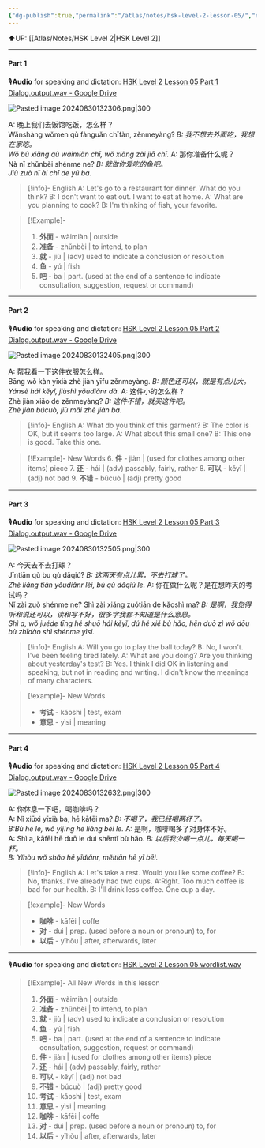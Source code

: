 ```yaml
---
{"dg-publish":true,"permalink":"/atlas/notes/hsk-level-2-lesson-05/","noteIcon":""}
---
```


⬆️UP: [[Atlas/Notes/HSK Level 2\|HSK Level 2]]

---
#### Part 1
🎙️**Audio** for speaking and dictation: [HSK Level 2 Lesson 05 Part 1 Dialog.output.wav - Google Drive](https://drive.google.com/file/d/1tvSNHiCDxqrXvsfPXkRA7zMHkNpgfwRy/view?usp=drive_link)

![Pasted image 20240830132306.png|300](/img/user/Atlas/Utility/Images/Pasted%20image%2020240830132306.png)

A: 晚上我们去饭馆吃饭，怎么样？  
Wǎnshàng wǒmen qù fànguǎn chīfàn, zěnmeyàng?
*B: 我不想去外面吃，我想在家吃。*  
*Wǒ bù xiǎng qù wàimiàn chī, wǒ xiǎng zài jiā chī.*
A: 那你准备什么呢？  
Nà nǐ zhǔnbèi shénme ne?
*B: 就做你爱吃的鱼吧。*  
*Jiù zuò nǐ ài chī de yú ba.*


> [!info]- English
A: Let's go to a restaurant for dinner. What do you think?
B: I don't want to eat out. I want to eat at home.
A: What are you planning to cook?
B: I'm thinking of fish, your favorite.

> [!Example]-
> 1. **外面** - wàimiàn | outside
> 2. **准备** - zhǔnbèi | to intend, to plan
> 3. **就** - jiù | (adv) used to indicate a conclusion or resolution
> 4. **鱼** - yú | fish
> 5. **吧** - ba | part. (used at the end of a sentence to indicate consultation, suggestion, request or command)

---
#### Part 2
🎙️**Audio** for speaking and dictation: [HSK Level 2 Lesson 05 Part 2 Dialog.output.wav - Google Drive](https://drive.google.com/file/d/14MNJKtbNPEmccIrW8v4eWaEtiqtGot_L/view?usp=drive_link)

![Pasted image 20240830132405.png|300](/img/user/Atlas/Utility/Images/Pasted%20image%2020240830132405.png)

A: 帮我看一下这件衣服怎么样。  
Bāng wǒ kàn yīxià zhè jiàn yīfu zěnmeyàng.
*B: 颜色还可以，就是有点儿大。*  
*Yánsè hái kěyǐ, jiùshì yǒudiǎnr dà.*
A: 这件小的怎么样？  
Zhè jiàn xiǎo de zěnmeyàng?
*B: 这件不错，就买这件吧。*  
*Zhè jiàn búcuò, jiù mǎi zhè jiàn ba.*


> [!info]- English
> A: What do you think of this garment?
> B: The color is OK, but it seems too large.
> A: What about this small one?
> B: This one is good. Take this one.


> [!Example]- New Words
> 6. **件** - jiàn | (used for clothes among other items) piece
> 7. **还** - hái | (adv) passably, fairly, rather
> 8. **可以** - kěyǐ | (adj) not bad
> 9. **不错** - búcuò | (adj) pretty good


---
#### Part 3
🎙️**Audio** for speaking and dictation: [HSK Level 2 Lesson 05 Part 3 Dialog.output.wav - Google Drive](https://drive.google.com/file/d/1EIz3kQRRy90pdusddfQjWdyar27UCuFK/view?usp=drive_link)

![Pasted image 20240830132505.png|300](/img/user/Atlas/Utility/Images/Pasted%20image%2020240830132505.png)

A: 今天去不去打球？  
Jīntiān qù bu qù dǎqiú?
*B: 这两天有点儿累，不去打球了。*  
*Zhè liǎng tiān yǒudiǎnr lèi, bù qù dǎqiú le.*
A: 你在做什么呢？是在想昨天的考试吗？  
Nǐ zài zuò shénme ne? Shì zài xiǎng zuótiān de kǎoshì ma?
*B: 是啊，我觉得听和说还可以，读和写不好，很多字我都不知道是什么意思。*  
*Shì a, wǒ juéde tīng hé shuō hái kěyǐ, dú hé xiě bù hǎo, hěn duō zì wǒ dōu bù zhīdào shì shénme yìsi.*

> [!info]- English
> A: Will you go to play the ball today?
> B: No, I won't. I've been feeling tired lately.
> A: What are you doing? Are you thinking about yesterday's test?
> B: Yes. I think I did OK in listening and speaking, but not in reading and writing. I didn't know the meanings of many characters.

> [!example]- New Words
> - **考试** - kǎoshì | test, exam 
> - **意思** - yìsi | meaning

---
#### Part 4
🎙️**Audio** for speaking and dictation: [HSK Level 2 Lesson 05 Part 4 Dialog.output.wav - Google Drive](https://drive.google.com/file/d/1tKtWkNWvxO_EMMEWt6Ae0reaZufOmX0Y/view?usp=drive_link)

![Pasted image 20240830132632.png|300](/img/user/Atlas/Utility/Images/Pasted%20image%2020240830132632.png)

A: 你休息一下吧，喝咖啡吗？  
A: Nǐ xiūxi yīxià ba, hē kāfēi ma?
*B: 不喝了，我已经喝两杯了。*  
*B:Bù hē le, wǒ yǐjīng hē liǎng bēi le.*
A: 是啊，咖啡喝多了对身体不好。  
A: Shì a, kāfēi hē duō le duì shēntǐ bù hǎo.
*B: 以后我少喝一点儿，每天喝一杯。*  
*B: Yǐhòu wǒ shǎo hē yīdiǎnr, měitiān hē yī bēi.*

> [!info]- English
> A: Let's take a rest. Would you like some coffee?
> B: No, thanks. I've already had two cups.
> A:Right. Too much coffee is bad for our health.
> B: I'll drink less coffee. One cup a day.

> [!example]- New Words
> - **咖啡** - kāfēi | coffe
> - **对** - duì | prep. (used before a noun or pronoun) to, for
> - **以后** - yǐhòu | after, afterwards, later

---
🎙️**Audio** for speaking and dictation: [HSK Level 2 Lesson 05 wordlist.wav](https://drive.google.com/file/d/1ZXs2Jh-f-7TTn73PZR-tYh3IAa6ABOUH/view?usp=drive_link)

> [!Example]- All New Words in this lesson
> 1. **外面** - wàimiàn | outside
> 2. **准备** - zhǔnbèi | to intend, to plan
> 3. **就** - jiù | (adv) used to indicate a conclusion or resolution
> 4. **鱼** - yú | fish
> 5. **吧** - ba | part. (used at the end of a sentence to indicate consultation, suggestion, request or command)
> 6. **件** - jiàn | (used for clothes among other items) piece
> 7. **还** - hái | (adv) passably, fairly, rather
> 8. **可以** - kěyǐ | (adj) not bad
> 9. **不错** - búcuò | (adj) pretty good
> 10. **考试** - kǎoshì | test, exam 
> 11. **意思** - yìsi | meaning
> 12. **咖啡** - kāfēi | coffe
> 13. **对** - duì | prep. (used before a noun or pronoun) to, for
> 14. **以后** - yǐhòu | after, afterwards, later


